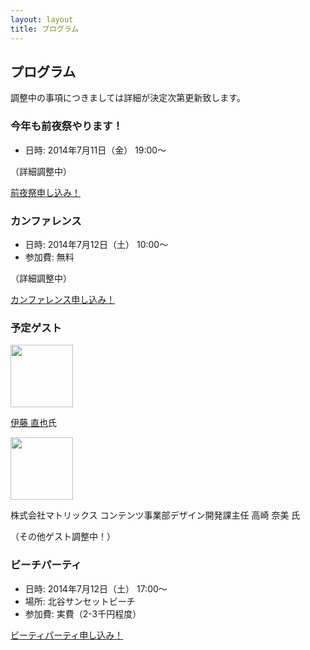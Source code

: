 ```yaml
---
layout: layout
title: プログラム
---
```



プログラム
--------------------------------------------------------------------------------

調整中の事項につきましては詳細が決定次第更新致します。


### 今年も前夜祭やります！

* 日時: 2014年7月11日（金） 19:00〜

（詳細調整中）

<p><a href="http://hackers-champloo.doorkeeper.jp/events/11743" class="medium button" target="_blank">前夜祭申し込み！</a></p>


### カンファレンス

* 日時: 2014年7月12日（土） 10:00〜
* 参加費: 無料

（詳細調整中）

<p><a href="http://hackers-champloo.doorkeeper.jp/events/11744" class="medium button" target="_blank">カンファレンス申し込み！</a></p>


### 予定ゲスト

<img width="100" src="https://pbs.twimg.com/profile_images/378800000408766517/24f18a307fddbe5e5a15bea82df7eb06.jpeg">

[伊藤 直也](https://twitter.com/naoya_ito)氏

<img width="100" src="http://cgworld.jp/images/feature/report/1204_adskunity/mu_a04.jpg">

株式会社マトリックス コンテンツ事業部デザイン開発課主任 高崎 奈美 氏


（その他ゲスト調整中！）



### ビーチパーティ

* 日時: 2014年7月12日（土） 17:00〜
* 場所: 北谷サンセットビーチ
* 参加費: 実費（2-3千円程度）

<p><a href="http://hackers-champloo.doorkeeper.jp/events/11745" class="medium button" target="_blank">ビーティパーティ申し込み！</a></p>
